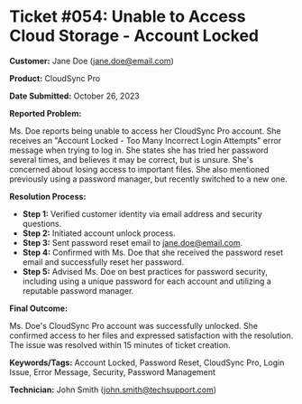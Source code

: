 # Ticket #054:  Unable to Access Cloud Storage - Account Locked

**Customer:**  Jane Doe (jane.doe@email.com)

**Product:**  CloudSync Pro

**Date Submitted:** October 26, 2023

**Reported Problem:**

Ms. Doe reports being unable to access her CloudSync Pro account. She receives an "Account Locked - Too Many Incorrect Login Attempts" error message when trying to log in.  She states she has tried her password several times, and believes it may be correct, but is unsure. She's concerned about losing access to important files.  She also mentioned previously using a password manager, but recently switched to a new one.

**Resolution Process:**

* **Step 1:** Verified customer identity via email address and security questions.
* **Step 2:** Initiated account unlock process.
* **Step 3:** Sent password reset email to jane.doe@email.com.
* **Step 4:** Confirmed with Ms. Doe that she received the password reset email and successfully reset her password.
* **Step 5:**  Advised Ms. Doe on best practices for password security, including using a unique password for each account and utilizing a reputable password manager.

**Final Outcome:**

Ms. Doe's CloudSync Pro account was successfully unlocked. She confirmed access to her files and expressed satisfaction with the resolution.  The issue was resolved within 15 minutes of ticket creation.


**Keywords/Tags:**  Account Locked, Password Reset, CloudSync Pro, Login Issue, Error Message, Security, Password Management


**Technician:**  John Smith (john.smith@techsupport.com)
